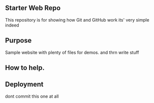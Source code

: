 ## Starter Web Repo

This repository is for showing how Git and GitHub work
its' very simple indeed
## Purpose

Sample website with plenty of files for demos.  and thrn write stuff

## How to help.

## Deployment

dont commit this one
at all